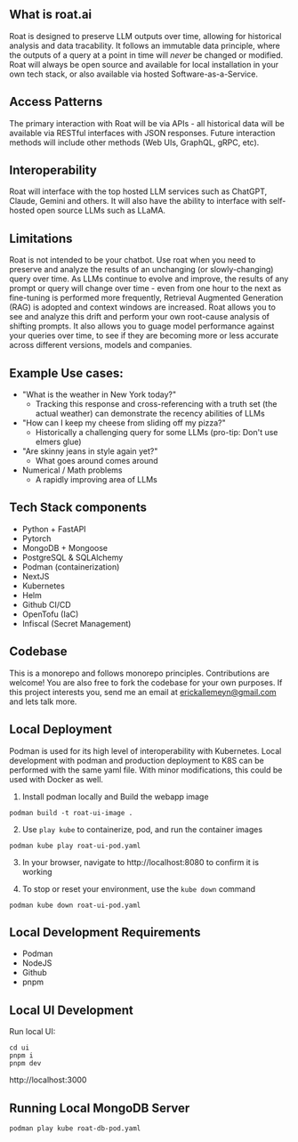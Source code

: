 ## What is roat.ai
Roat is designed to preserve LLM outputs over time, allowing for historical analysis and data tracability. It follows an immutable data principle, where the outputs of a query at a point in time will *never* be changed or modified. Roat will always be open source and available for local installation in your own tech stack, or also available via hosted Software-as-a-Service.

## Access Patterns
The primary interaction with Roat will be via APIs - all historical data will be available via RESTful interfaces with JSON responses. Future interaction methods will include other methods (Web UIs, GraphQL, gRPC, etc). 

## Interoperability
Roat will interface with the top hosted LLM services such as ChatGPT, Claude, Gemini and others. It will also have the ability to interface with self-hosted open source LLMs such as LLaMA.

## Limitations
Roat is not intended to be your chatbot. Use roat when you need to preserve and analyze the results of an unchanging (or slowly-changing) query over time. As LLMs continue to evolve and improve, the results of any prompt or query will change over time - even from one hour to the next as fine-tuning is performed more frequently, Retrieval Augmented Generation (RAG) is adopted and context windows are increased. Roat allows you to see and analyze this drift and perform your own root-cause analysis of shifting prompts. It also allows you to guage model performance against your queries over time, to see if they are becoming more or less accurate across different versions, models and companies. 

## Example Use cases:
- "What is the weather in New York today?"
    * Tracking this response and cross-referencing with a truth set (the actual weather) can demonstrate the recency abilities of LLMs
- "How can I keep my cheese from sliding off my pizza?"
    * Historically a challenging query for some LLMs (pro-tip: Don't use elmers glue)
- "Are skinny jeans in style again yet?"
    * What goes around comes around
- Numerical / Math problems
    * A rapidly improving area of LLMs

## Tech Stack components
- Python + FastAPI
- Pytorch
- MongoDB + Mongoose
- PostgreSQL & SQLAlchemy
- Podman (containerization)
- NextJS
- Kubernetes
- Helm
- Github CI/CD
- OpenTofu (IaC)
- Infiscal (Secret Management)

## Codebase
This is a monorepo and follows monorepo principles. 
Contributions are welcome! You are also free to fork the codebase for your own purposes. If this project interests you, send me an email at erickallemeyn@gmail.com and lets talk more.

## Local Deployment
Podman is used for its high level of interoperability with Kubernetes. Local development with podman and production deployment to K8S can be performed with the same yaml file. With minor modifications, this could be used with Docker as well.

1. Install podman locally and Build the webapp image
```
podman build -t roat-ui-image .
```

2. Use `play kube` to containerize, pod, and run the container images
```
podman kube play roat-ui-pod.yaml
```

3. In your browser, navigate to http://localhost:8080 to confirm it is working

4. To stop or reset your environment, use the `kube down` command
```
podman kube down roat-ui-pod.yaml
```
 

## Local Development Requirements
- Podman
- NodeJS
- Github
- pnpm
 

## Local UI Development 
Run local UI: 
```
cd ui
pnpm i
pnpm dev
```
http://localhost:3000


## Running Local MongoDB Server
```
podman play kube roat-db-pod.yaml
```
